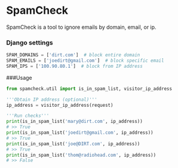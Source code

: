 # SpamCheck

SpamCheck is a tool to ignore emails by domain, email, or ip.

###  Django settings
```python
SPAM_DOMAINS = ['dirt.com']  # block entire domain
SPAM_EMAILS = ['joedirt@gmail.com']  # block specific email
SPAM_IPS = ['100.90.80.1']  # block from IP address
```

###Usage
```python
from spamcheck.util import is_in_spam_list, visitor_ip_address

'''Obtain IP address (optional)'''
ip_address = visitor_ip_address(request)

'''Run checks'''
print(is_in_spam_list('mary@dirt.com', ip_address))
# >> True
print(is_in_spam_list('joedirt@gmail.com', ip_address))
# >> True
print(is_in_spam_list('joe@DIRT.com', ip_address))
# >> True
print(is_in_spam_list('thom@radiohead.com', ip_address))
# >> False
```